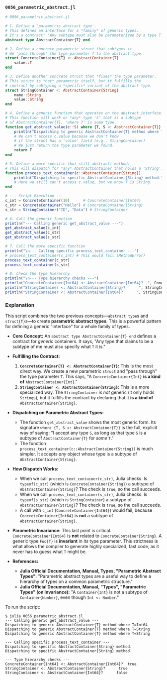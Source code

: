 ### `0056_parametric_abstract.jl`

```julia
# 0056_parametric_abstract.jl

# 1. Define a 'parametric abstract type'.
# This defines an interface for a *family* of generic types.
# It's a contract: "Any subtype must also be parameterized by a type T."
abstract type AbstractContainer{T} end

# 2. Define a concrete parametric struct that subtypes it.
# We 'pass through' the type parameter T to the abstract type.
struct ConcreteContainer{T} <: AbstractContainer{T}
    value::T
end

# 3. Define another concrete struct that *fixes* the type parameter.
# This struct is *not* parametric itself, but it fulfills the
# contract by subtyping a *specific* variant of the abstract type.
struct StringContainer <: AbstractContainer{String}
    name::String
    value::String
end

# 4. Define a generic function that operates on the abstract interface.
# This function will work on *any* type 'S' that is a subtype
# of AbstractContainer{T}, 'where T' is some type.
function get_abstract_value(c::S) where {T, S <: AbstractContainer{T}}
    println("Dispatching to generic AbstractContainer{T} method where T=", T)
    # We can't access c.value because we don't know
    # if the struct has a 'value' field (e.g., StringContainer)
    # We just return the type parameter we found.
    return T
end

# 5. Define a more specific (but still abstract) method.
# This will dispatch for *any* AbstractContainer that holds a 'String'.
function process_text_container(c::AbstractContainer{String})
    println("Dispatching to specific AbstractContainer{String} method.")
    # Here we still can't access c.value, but we know T is String.
end

# --- Script Execution ---
c_int = ConcreteContainer(10)      # ConcreteContainer{Int64}
c_str = ConcreteContainer("Hello") # ConcreteContainer{String}
s_str = StringContainer("ID", "Data") # StringContainer

# 6. Call the generic function
println("--- Calling generic get_abstract_value ---")
get_abstract_value(c_int)
get_abstract_value(c_str)
get_abstract_value(s_str)

# 7. Call the more specific function
println("\n--- Calling specific process_text_container ---")
# process_text_container(c_int) # This would fail (MethodError)
process_text_container(c_str)
process_text_container(s_str)

# 8. Check the type hierarchy
println("\n--- Type hierarchy checks ---")
println("ConcreteContainer{Int64} <: AbstractContainer{Int64}?  ", ConcreteContainer{Int64} <: AbstractContainer{Int64})
println("StringContainer <: AbstractContainer{String}?      ", StringContainer <: AbstractContainer{String})
println("StringContainer <: AbstractContainer{Int64}?      ", StringContainer <: AbstractContainer{Int64})
```

### Explanation

This script combines the two previous concepts—`abstract type`s and `struct{T}`s—to create **parametric abstract types**. This is a powerful pattern for defining a generic "interface" for a whole family of types.

  * **Core Concept:** An `abstract type AbstractContainer{T} end` defines a contract for *generic* containers. It says, "Any type that claims to be a subtype of me must also specify what `T` it is."

  * **Fulfilling the Contract:**

    1.  **`ConcreteContainer{T} <: AbstractContainer{T}`:** This is the most direct way. We create a new parametric `struct` and "pass through" the type parameter `T`. This says, "A `ConcreteContainer{Int}` **is a kind of** `AbstractContainer{Int}`."
    2.  **`StringContainer <: AbstractContainer{String}`:** This is a more specialized way. The `StringContainer` *is not* generic (it only holds `String`s), but it fulfills the contract by declaring that it **is a kind of** `AbstractContainer{String}`.

  * **Dispatching on Parametric Abstract Types:**

      * The function `get_abstract_value` shows the most generic form. Its signature `where {T, S <: AbstractContainer{T}}` is the full, explicit way of saying: "I accept any type `S`, as long as that type `S` is a subtype of `AbstractContainer{T}` for *some* `T`."
      * The function `process_text_container(c::AbstractContainer{String})` is much simpler. It accepts *any* object whose type is a subtype of `AbstractContainer{String}`.

  * **How Dispatch Works:**

      * When we call `process_text_container(c_str)`, Julia checks: Is `typeof(c_str)` (which is `ConcreteContainer{String}`) a subtype of `AbstractContainer{String}`? The check is `true`, so the call succeeds.
      * When we call `process_text_container(s_str)`, Julia checks: Is `typeof(s_str)` (which is `StringContainer`) a subtype of `AbstractContainer{String}`? The check is `true`, so the call succeeds.
      * A call with `c_int` (`ConcreteContainer{Int64}`) would fail, because `ConcreteContainer{Int64}` is **not** a subtype of `AbstractContainer{String}`.

  * **Parametric Invariance:** This last point is critical. `ConcreteContainer{Int64}` is **not** related to `ConcreteContainer{String}`. A generic type `Foo{T}` is **invariant** in its type parameter. This strictness is what allows the compiler to generate highly specialized, fast code, as it never has to guess what `T` might be.

  * **References:**

      * **Julia Official Documentation, Manual, Types, "Parametric Abstract Types":** "Parametric abstract types are a useful way to define a hierarchy of types on a common parametric structure."
      * **Julia Official Documentation, Manual, "Types", "Parametric Types" (on Invariance):** "A `Container{Int}` is not a subtype of `Container{Number}`, even though `Int <: Number`."

To run the script:

```shell
$ julia 0056_parametric_abstract.jl
--- Calling generic get_abstract_value ---
Dispatching to generic AbstractContainer{T} method where T=Int64
Dispatching to generic AbstractContainer{T} method where T=String
Dispatching to generic AbstractContainer{T} method where T=String

--- Calling specific process_text_container ---
Dispatching to specific AbstractContainer{String} method.
Dispatching to specific AbstractContainer{String} method.

--- Type hierarchy checks ---
ConcreteContainer{Int64} <: AbstractContainer{Int64}?  true
StringContainer <: AbstractContainer{String}?      true
StringContainer <: AbstractContainer{Int64}?      false
```